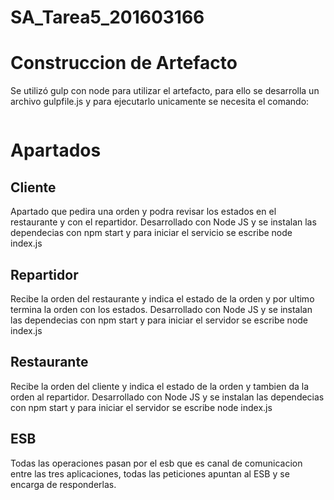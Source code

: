 # SA_Tarea5_201603166
# Construccion de Artefacto
Se utilizó gulp con node para utilizar el artefacto, para ello se desarrolla un archivo gulpfile.js y para ejecutarlo unicamente se necesita el comando:
```gulp
```
# Apartados
## Cliente
Apartado que pedira una orden y podra revisar los estados en el restaurante y con el repartidor.
Desarrollado con Node JS y se instalan las dependecias con npm start y para iniciar el servicio se escribe node index.js
## Repartidor
Recibe la orden del restaurante y indica el estado de la orden y por ultimo termina la orden con los estados.
Desarrollado con Node JS y se instalan las dependecias con npm start y para iniciar el servidor se escribe node index.js
## Restaurante
Recibe la orden del cliente y indica el estado de la orden y tambien da la orden al repartidor.
Desarrollado con Node JS y se instalan las dependecias con npm start y para iniciar el servidor se escribe node index.js
## ESB
Todas las operaciones pasan por el esb que es canal de comunicacion entre las tres aplicaciones, todas las peticiones apuntan al ESB y se encarga de responderlas.
